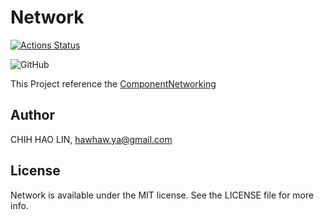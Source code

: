 # Network

[![Actions Status](https://github.com/nick6969/Network/workflows/TestOnPR/badge.svg)](https://github.com/nick6969/Network/actions)

![GitHub](https://img.shields.io/github/license/nick6969/Network)


This Project reference the [ComponentNetworking](https://github.com/onevcat/ComponentNetworking)


## Author

CHIH HAO LIN, hawhaw.ya@gmail.com

## License

Network is available under the MIT license. See the LICENSE file for more info.
